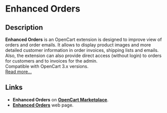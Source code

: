 # Enhanced Orders

## Description
**Enhanced Orders** is an OpenCart extension is designed to improve view of orders and order emails. It allows to display product images and more detailed customer information in order invoices, shipping lists and emails. Also, the extension can also provide direct access (without login) to orders for customers and to invoices for the admin.  
Compatible with OpenCart 3.x versions.  
[Read more...](./module/README.md)

## Links
* **Enhanced Orders** on **[OpenCart Marketplace](https://www.opencart.com/index.php?route=marketplace/extension/info&extension_id=37121)**.
* **[Enhanced Orders](https://www.ocmod.space/enhanced-orders)** web page.
